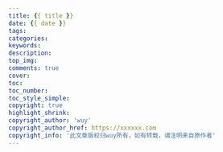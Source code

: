 ```yaml
---
title: {{ title }}
date: {{ date }}
tags:
categories:
keywords:
description:
top_img:
comments: true
cover:
toc:
toc_number:
toc_style_simple:
copyright: true
highlight_shrink:
copyright_author: 'wuy'
copyright_author_href: https://xxxxxx.com
copyright_info: '此文章版权归wuy所有，如有转载，请注明来自原作者'
---
```

